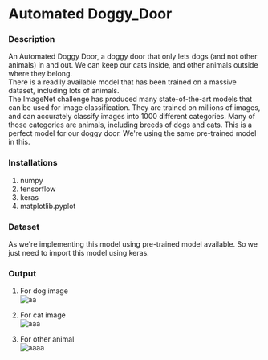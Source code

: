 # Automated Doggy_Door  

### Description  
An Automated Doggy Door, a doggy door that only lets dogs (and not other animals) in and out. We can keep our cats inside, and other animals outside where they belong.  
There is a readily available model that has been trained on a massive dataset, including lots of animals.  
The ImageNet challenge has produced many state-of-the-art models that can be used for image classification. They are trained on millions of images, and can accurately classify images into 1000 different categories. Many of those categories are animals, including breeds of dogs and cats. This is a perfect model for our doggy door. We're using the same pre-trained model in this.  


### Installations  
1. numpy
2. tensorflow
3. keras
4. matplotlib.pyplot


### Dataset  
As we're implementing this model using pre-trained model available. So we just need to import this model using keras.

### Output    
1. For dog image  
![aa](https://user-images.githubusercontent.com/57897678/121889119-73d1f600-cd36-11eb-8bed-d0d508d16554.png)  

2. For cat image  
![aaa](https://user-images.githubusercontent.com/57897678/121889598-11c5c080-cd37-11eb-8c7b-b5e2265ecdb9.png)  

3. For other animal  
![aaaa](https://user-images.githubusercontent.com/57897678/121889914-65d0a500-cd37-11eb-917b-a3eb726edc58.png)




